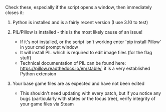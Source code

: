 Check these, especially if the script opens a window, then immediately closes it:

1) Python is installed and is a fairly recent version (I use 3.10 to test)

2) PIL/Pillow is installed - this is the most likely cause of an issue!
	- If it's not installed, or the script isn't working enter 'pip install Pillow' in your cmd prompt window
	- It will install PIL which is required to edit image files (for the flag stuff)
	- Technical documentation of PIL can be found here: https://pillow.readthedocs.io/en/stable/, it is a very established Python extension
	
3) Your base game files are as expected and have not been edited
	- This shouldn't need updating with every patch, but if you notice any bugs (particularly with states or the focus tree), verify integrity of your game files via Steam
